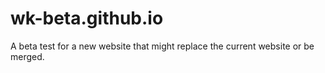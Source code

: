 # wk-beta.github.io
A beta test for a new website that might replace the current website or be merged.
